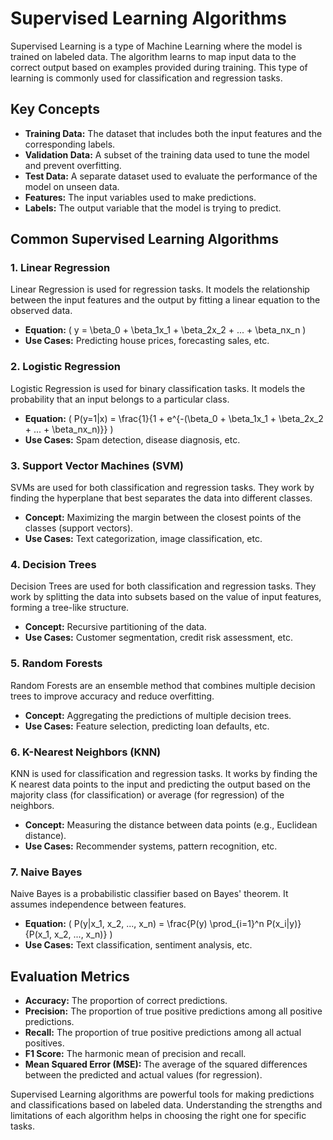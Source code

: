 # Supervised Learning Algorithms

Supervised Learning is a type of Machine Learning where the model is trained on labeled data. The algorithm learns to map input data to the correct output based on examples provided during training. This type of learning is commonly used for classification and regression tasks.

## Key Concepts
- **Training Data:** The dataset that includes both the input features and the corresponding labels.
- **Validation Data:** A subset of the training data used to tune the model and prevent overfitting.
- **Test Data:** A separate dataset used to evaluate the performance of the model on unseen data.
- **Features:** The input variables used to make predictions.
- **Labels:** The output variable that the model is trying to predict.

## Common Supervised Learning Algorithms

### 1. Linear Regression
Linear Regression is used for regression tasks. It models the relationship between the input features and the output by fitting a linear equation to the observed data.

- **Equation:** \( y = \beta_0 + \beta_1x_1 + \beta_2x_2 + ... + \beta_nx_n \)
- **Use Cases:** Predicting house prices, forecasting sales, etc.

### 2. Logistic Regression
Logistic Regression is used for binary classification tasks. It models the probability that an input belongs to a particular class.

- **Equation:** \( P(y=1|x) = \frac{1}{1 + e^{-(\beta_0 + \beta_1x_1 + \beta_2x_2 + ... + \beta_nx_n)}} \)
- **Use Cases:** Spam detection, disease diagnosis, etc.

### 3. Support Vector Machines (SVM)
SVMs are used for both classification and regression tasks. They work by finding the hyperplane that best separates the data into different classes.

- **Concept:** Maximizing the margin between the closest points of the classes (support vectors).
- **Use Cases:** Text categorization, image classification, etc.

### 4. Decision Trees
Decision Trees are used for both classification and regression tasks. They work by splitting the data into subsets based on the value of input features, forming a tree-like structure.

- **Concept:** Recursive partitioning of the data.
- **Use Cases:** Customer segmentation, credit risk assessment, etc.

### 5. Random Forests
Random Forests are an ensemble method that combines multiple decision trees to improve accuracy and reduce overfitting.

- **Concept:** Aggregating the predictions of multiple decision trees.
- **Use Cases:** Feature selection, predicting loan defaults, etc.

### 6. K-Nearest Neighbors (KNN)
KNN is used for classification and regression tasks. It works by finding the K nearest data points to the input and predicting the output based on the majority class (for classification) or average (for regression) of the neighbors.

- **Concept:** Measuring the distance between data points (e.g., Euclidean distance).
- **Use Cases:** Recommender systems, pattern recognition, etc.

### 7. Naive Bayes
Naive Bayes is a probabilistic classifier based on Bayes' theorem. It assumes independence between features.

- **Equation:** \( P(y|x_1, x_2, ..., x_n) = \frac{P(y) \prod_{i=1}^n P(x_i|y)}{P(x_1, x_2, ..., x_n)} \)
- **Use Cases:** Text classification, sentiment analysis, etc.

## Evaluation Metrics
- **Accuracy:** The proportion of correct predictions.
- **Precision:** The proportion of true positive predictions among all positive predictions.
- **Recall:** The proportion of true positive predictions among all actual positives.
- **F1 Score:** The harmonic mean of precision and recall.
- **Mean Squared Error (MSE):** The average of the squared differences between the predicted and actual values (for regression).

Supervised Learning algorithms are powerful tools for making predictions and classifications based on labeled data. Understanding the strengths and limitations of each algorithm helps in choosing the right one for specific tasks.
